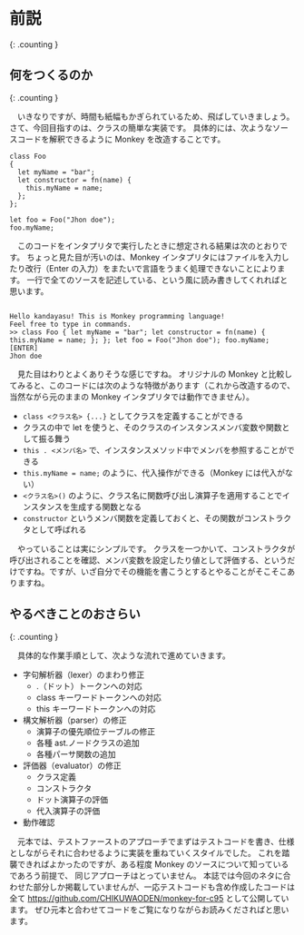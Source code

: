 前説
======
{: .counting }

何をつくるのか
--------
{: .counting }

　いきなりですが、時間も紙幅もかぎられているため、飛ばしていきましょう。
さて、今回目指すのは、クラスの簡単な実装です。
具体的には、次ようなソースコードを解釈できるように Monkey を改造することです。

    class Foo
    {
      let myName = "bar";
      let constructor = fn(name) {
        this.myName = name;
      };
    };

    let foo = Foo("Jhon doe"); 
    foo.myName;


　このコードをインタプリタで実行したときに想定される結果は次のとおりです。
ちょっと見た目が汚いのは、Monkey インタプリタにはファイルを入力したり改行（Enter の入力）をまたいで言語をうまく処理できないことによります。
一行で全てのソースを記述している、という風に読み書きしてくれればと思います。


<pre><code>
Hello kandayasu! This is Monkey programming language!
Feel free to type in commands.
>> class Foo { let myName = "bar"; let constructor = fn(name) { this.myName = name; }; }; let foo = Foo("Jhon doe"); foo.myName; [ENTER]
Jhon doe
</code></pre>


　見た目はわりとよくありそうな感じですね。
オリジナルの Monkey と比較してみると、このコードには次のような特徴があります（これから改造するので、当然ながら元のままの Monkey インタプリタでは動作できません）。


- `class <クラス名> {...}` としてクラスを定義することができる
- クラスの中で let を使うと、そのクラスのインスタンスメンバ変数や関数として振る舞う
- `this . <メンバ名>` で、インスタンスメソッド中でメンバを参照することができる
- `this.myName = name;` のように、代入操作ができる（Monkey には代入がない）
- `<クラス名>()` のように、クラス名に関数呼び出し演算子を適用することでインスタンスを生成する関数となる
- `constructor` というメンバ関数を定義しておくと、その関数がコンストラクタとして呼ばれる


　やっていることは実にシンプルです。
クラスを一つかいて、コンストラクタが呼び出されることを確認、メンバ変数を設定したり値として評価する、というだけですね。ですが、いざ自分でその機能を書こうとするとやることがそこそこありますね。


やるべきことのおさらい
--------
{: .counting }

　具体的な作業手順として、次ような流れで進めていきます。

- 字句解析器（lexer）のまわり修正
  - .（ドット）トークンへの対応
  - class キーワードトークンへの対応
  - this キーワードトークンへの対応
- 構文解析器（parser）の修正
  - 演算子の優先順位テーブルの修正
  - 各種 ast.ノードクラスの追加
  - 各種パーサ関数の追加
- 評価器（evaluator）の修正
  - クラス定義
  - コンストラクタ
  - ドット演算子の評価
  - 代入演算子の評価
- 動作確認

　元本では、テストファーストのアプローチでまずはテストコードを書き、仕様としながらそれに合わせるように実装を重ねていくスタイルでした。
これを踏襲できればよかったのですが、ある程度 Monkey のソースについて知っているであろう前提で、
同じアプローチはとっていません。
本誌では今回のネタに合わせた部分しか掲載していませんが、一応テストコードも含め作成したコードは全て https://github.com/CHIKUWAODEN/monkey-for-c95 として公開しています。
ぜひ元本と合わせてコードをご覧になりながらお読みくださればと思います。
